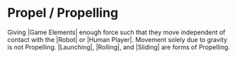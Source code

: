 # Propel / Propelling

Giving |Game Elements| enough force such that they move independent of contact
with the |Robot| or |Human Player|. Movement solely due to gravity is not
Propelling. |Launching|, |Rolling|, and |Sliding| are forms of Propelling.
